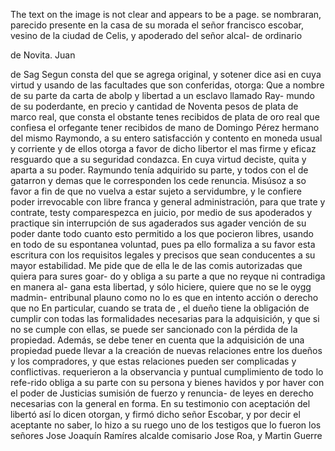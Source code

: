 The text on the image is not clear and appears to be a page.
se
nombraran,
parecido
presente
en la casa
de su morada
el señor
francisco
escobar,
vesino
de la ciudad
de Celis,
y apoderado
del señor
alcal-
de
ordinario

de Novita.
Juan

de Sag
Segun
consta del que se agrega original, y sotener dice asi en cuya virtud y usando de las facultades que son conferidas, otorga: Que a nombre de su parte da carta de abolp y libertad a un esclavo llamado Ray- mundo de su poderdante, en precio y cantidad de Noventa pesos de plata de marco real, que consta el obstante tenes recibidos de
plata de oro real que confiesa el orfegante tener recibidos de mano de Domingo Pérez hermano del mismo Raymondo, a su entero satisfacción y contento en moneda usual y corriente y de ellos otorga a favor de dicho libertor el mas firme y eficaz resguardo que a su seguridad condazca. En cuya virtud deciste, quita y aparta a su poder.
Raymundo tenía adquirido su parte, y todos con el de gatarron y demas que le corresponden los cede renuncia.
Misúsoz a so favor a fin de que no vuelva a estar sujeto a servidumbre, y le confiere poder irrevocable con libre franca y general administración, para que trate y contrate, testy comparespezca en juicio, por medio de sus apoderados y practique sin interrupción de sus agaderados sus agader
vención de su poder dante todo cuanto esto permitido a los que
pocieron libres, usando en todo de su espontanea voluntad, pues
pa ello formaliza a su favor esta escritura con los requisitos legales
y precisos que sean conducentes a su mayor estabilidad. Me pide
que de ella le de las comis autorizadas que quiera para sures goar- do y obliga a su parte a que no reyque ni contradiga en manera al- gana esta libertad, y sólo hiciere, quiere que no se le oygg madmin- entribunal plauno como no lo es que en intento acción o derecho que no
En particular, cuando se trata de , el dueño tiene la obligación de cumplir con todas las formalidades necesarias para la adquisición, y que si no se cumple con ellas, se puede ser sancionado con la pérdida de la propiedad. Además, se debe tener en cuenta que la adquisición de una propiedad puede llevar a la creación de nuevas relaciones entre los dueños y los compradores, y que estas relaciones pueden ser complicadas y conflictivas.
requerieron a la observancia y puntual cumplimiento de todo lo refe-rido obliga a su parte con su persona y bienes havidos y por haver con el poder de Justicias sumisión de fuerzo y renuncia- de leyes en derecho necesarias con la general en forma. En su
testimonio con aceptación del libertó así lo dicen otorgan, y firmó dicho señor Escobar, y por decir el aceptante no saber, lo hizo a su ruego uno de los testigos que lo fueron los señores Jose Joaquín Ramíres alcalde comisario Jose Roa, y Martin Guerre